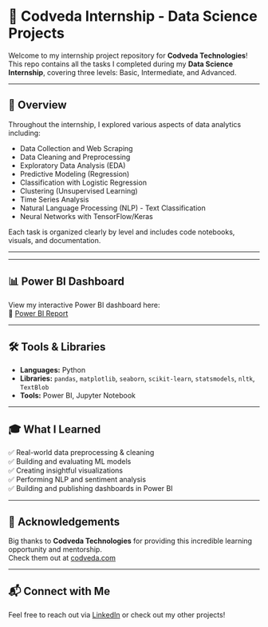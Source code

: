 # 🧠 Codveda Internship - Data Science Projects

Welcome to my internship project repository for **Codveda Technologies**!  
This repo contains all the tasks I completed during my **Data Science Internship**, covering three levels: Basic, Intermediate, and Advanced.

---

## 🚀 Overview

Throughout the internship, I explored various aspects of data analytics including:

- Data Collection and Web Scraping
- Data Cleaning and Preprocessing
- Exploratory Data Analysis (EDA)
- Predictive Modeling (Regression)
- Classification with Logistic Regression
- Clustering (Unsupervised Learning)
- Time Series Analysis
- Natural Language Processing (NLP) - Text Classification
- Neural Networks with TensorFlow/Keras

Each task is organized clearly by level and includes code notebooks, visuals, and documentation.

---


---

## 📊 Power BI Dashboard

View my interactive Power BI dashboard here:  
🔗 [Power BI Report]([https://app.powerbi.com/groups/me/reports/41c7e6b7-94cb-4db8-81ba-d5a0a2bb6b64?ctid=ec74235e-47f6-4a95-b26e-3a8cba0a97b9&pbi_source=linkShare](https://app.powerbi.com/groups/me/reports/41c7e6b7-94cb-4db8-81ba-d5a0a2bb6b64?ctid=ec74235e-47f6-4a95-b26e-3a8cba0a97b9&pbi_source=linkShare))

---

## 🛠️ Tools & Libraries

- **Languages:** Python  
- **Libraries:** `pandas`, `matplotlib`, `seaborn`, `scikit-learn`, `statsmodels`, `nltk`, `TextBlob`  
- **Tools:** Power BI, Jupyter Notebook

---

## 🎓 What I Learned

✅ Real-world data preprocessing & cleaning  
✅ Building and evaluating ML models  
✅ Creating insightful visualizations  
✅ Performing NLP and sentiment analysis  
✅ Building and publishing dashboards in Power BI

---

## 🙏 Acknowledgements

Big thanks to **Codveda Technologies** for providing this incredible learning opportunity and mentorship.  
Check them out at [codveda.com](http://www.codveda.com)

---

## 📬 Connect with Me

Feel free to reach out via [LinkedIn](https://www.linkedin.com/in/chandra-putra-ciptaningtyas/) or check out my other projects!


